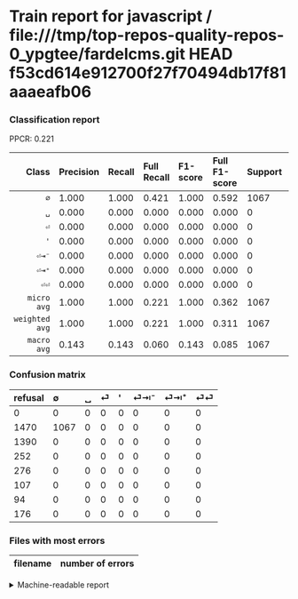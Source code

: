# Train report for javascript / file:///tmp/top-repos-quality-repos-0_ypgtee/fardelcms.git HEAD f53cd614e912700f27f70494db17f81aaaeafb06

### Classification report

PPCR: 0.221

| Class | Precision | Recall | Full Recall | F1-score | Full F1-score | Support | Full Support | PPCR |
|------:|:----------|:-------|:------------|:---------|:---------|:--------|:-------------|:-----|
| `∅` | 1.000| 1.000| 0.421| 1.000| 0.592| 1067| 2537| 0.421 |
| `␣` | 0.000| 0.000| 0.000| 0.000| 0.000| 0| 1390| 0.000 |
| `⏎` | 0.000| 0.000| 0.000| 0.000| 0.000| 0| 252| 0.000 |
| `'` | 0.000| 0.000| 0.000| 0.000| 0.000| 0| 276| 0.000 |
| `⏎⇥⁻` | 0.000| 0.000| 0.000| 0.000| 0.000| 0| 107| 0.000 |
| `⏎⇥⁺` | 0.000| 0.000| 0.000| 0.000| 0.000| 0| 94| 0.000 |
| `⏎⏎` | 0.000| 0.000| 0.000| 0.000| 0.000| 0| 176| 0.000 |
| `micro avg` | 1.000| 1.000| 0.221| 1.000| 0.362| 1067| 4832| 0.221 |
| `weighted avg` | 1.000| 1.000| 0.221| 1.000| 0.311| 1067| 4832| 0.221 |
| `macro avg` | 0.143| 0.143| 0.060| 0.143| 0.085| 1067| 4832| 0.221 |

### Confusion matrix

|refusal|  ∅| ␣| ⏎| '| ⏎⇥⁻| ⏎⇥⁺| ⏎⏎| 
|:---|:---|:---|:---|:---|:---|:---|:---|
|0 |0 |0 |0 |0 |0 |0 |0 |
|1470 |1067 |0 |0 |0 |0 |0 |0 |
|1390 |0 |0 |0 |0 |0 |0 |0 |
|252 |0 |0 |0 |0 |0 |0 |0 |
|276 |0 |0 |0 |0 |0 |0 |0 |
|107 |0 |0 |0 |0 |0 |0 |0 |
|94 |0 |0 |0 |0 |0 |0 |0 |
|176 |0 |0 |0 |0 |0 |0 |0 |

### Files with most errors

| filename | number of errors|
|:----:|:-----|

<details>
    <summary>Machine-readable report</summary>
```json
{
  "cl_report": {"\u0027": {"f1-score": 0.0, "precision": 0.0, "recall": 0.0, "support": 0}, "macro avg": {"f1-score": 0.14285714285714285, "precision": 0.14285714285714285, "recall": 0.14285714285714285, "support": 1067}, "micro avg": {"f1-score": 1.0, "precision": 1.0, "recall": 1.0, "support": 1067}, "weighted avg": {"f1-score": 1.0, "precision": 1.0, "recall": 1.0, "support": 1067}, "\u2205": {"f1-score": 1.0, "precision": 1.0, "recall": 1.0, "support": 1067}, "\u23ce": {"f1-score": 0.0, "precision": 0.0, "recall": 0.0, "support": 0}, "\u23ce\u21e5\u207a": {"f1-score": 0.0, "precision": 0.0, "recall": 0.0, "support": 0}, "\u23ce\u21e5\u207b": {"f1-score": 0.0, "precision": 0.0, "recall": 0.0, "support": 0}, "\u23ce\u23ce": {"f1-score": 0.0, "precision": 0.0, "recall": 0.0, "support": 0}, "\u2423": {"f1-score": 0.0, "precision": 0.0, "recall": 0.0, "support": 0}},
  "cl_report_full": {"\u0027": {"f1-score": 0.0, "precision": 0.0, "recall": 0.0, "support": 276}, "macro avg": {"f1-score": 0.08458855240209293, "precision": 0.14285714285714285, "recall": 0.06008221183625204, "support": 4832}, "micro avg": {"f1-score": 0.3617562298694694, "precision": 1.0, "recall": 0.22081953642384106, "support": 4832}, "weighted avg": {"f1-score": 0.3108874383503245, "precision": 0.5250413907284768, "recall": 0.22081953642384106, "support": 4832}, "\u2205": {"f1-score": 0.5921198668146505, "precision": 1.0, "recall": 0.4205754828537643, "support": 2537}, "\u23ce": {"f1-score": 0.0, "precision": 0.0, "recall": 0.0, "support": 252}, "\u23ce\u21e5\u207a": {"f1-score": 0.0, "precision": 0.0, "recall": 0.0, "support": 94}, "\u23ce\u21e5\u207b": {"f1-score": 0.0, "precision": 0.0, "recall": 0.0, "support": 107}, "\u23ce\u23ce": {"f1-score": 0.0, "precision": 0.0, "recall": 0.0, "support": 176}, "\u2423": {"f1-score": 0.0, "precision": 0.0, "recall": 0.0, "support": 1390}},
  "ppcr": 0.22081953642384106
}
```
</details>
